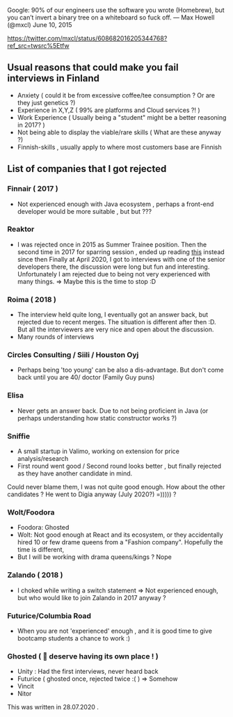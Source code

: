 Google: 90% of our engineers use the software you wrote (Homebrew), but you can’t invert a binary tree on a whiteboard so fuck off.
— Max Howell (@mxcl) June 10, 2015

https://twitter.com/mxcl/status/608682016205344768?ref_src=twsrc%5Etfw


## Usual reasons that could make you fail interviews in Finland

- Anxiety ( could it be from excessive coffee/tee consumption ? Or are they just genetics ?)
- Experience in X,Y,Z ( 99% are platforms and Cloud services ?! )
- Work Experience ( Usually being a "student" might be a better reasoning in 2017? )
- Not being able to display the viable/rare skills ( What are these anyway ?)
- Finnish-skills , usually apply to where most customers base are Finnish

## List of companies that I got rejected

### Finnair ( 2017 )
- Not experienced enough with Java ecosystem , perhaps a front-end developer would be more suitable , but but ???

### Reaktor
- I was rejected once in 2015 as Summer Trainee position. Then the second time in 2017 for sparring session , ended up reading [this](https://github.com/reaktor/tips-for-ppl-who-want-to-learn) instead since then 
Finally at April 2020, I got to interviews with one of the senior developers there, the discussion were long but fun and interesting. Unfortunately I am rejected due to being not very experienced with many things. 
=> Maybe this is the time to stop :D 

### Roima ( 2018 )
- The interview held quite long, I eventually got an answer back, but rejected due to recent merges. The situation is different after then :D. But all the interviewers are very nice and open about the discussion.
- Many rounds of interviews

### Circles Consulting / Siili / Houston Oyj
- Perhaps being 'too young' can be also a dis-advantage. But don't come back until you are 40/ doctor (Family Guy puns)

### Elisa 
- Never gets an answer back. Due to not being proficient in Java (or perhaps understanding how static constructor works ?)

### Sniffie 
- A small startup in Valimo, working on extension for price analysis/research
- First round went good / Second round looks better , but finally rejected as they have another candidate in mind.

Could never blame them, I was not quite good enough.
How about the other candidates ? He went to Digia anyway (July 2020?) =))))) ?

### Wolt/Foodora
- Foodora: Ghosted
- Wolt: Not good enough at React and its ecosystem, or they accidentally hired 10 or few drame queens from a "Fashion company". Hopefully the time is different, 
- But I will be working with drama queens/kings ? Nope

### Zalando ( 2018 )
- I choked while writing a switch statement => Not experienced enough, but who would like to join Zalando in 2017 anyway ?

### Futurice/Columbia Road 
- When you are not 'experienced' enough , and it is good time to give bootcamp students a chance to work :)

### Ghosted ( :ghost: deserve having its own place ! )
- Unity : Had the first interviews, never heard back
- Futurice ( ghosted once, rejected twice :(  ) => Somehow 
- Vincit
- Nitor



This was written in 28.07.2020 . 